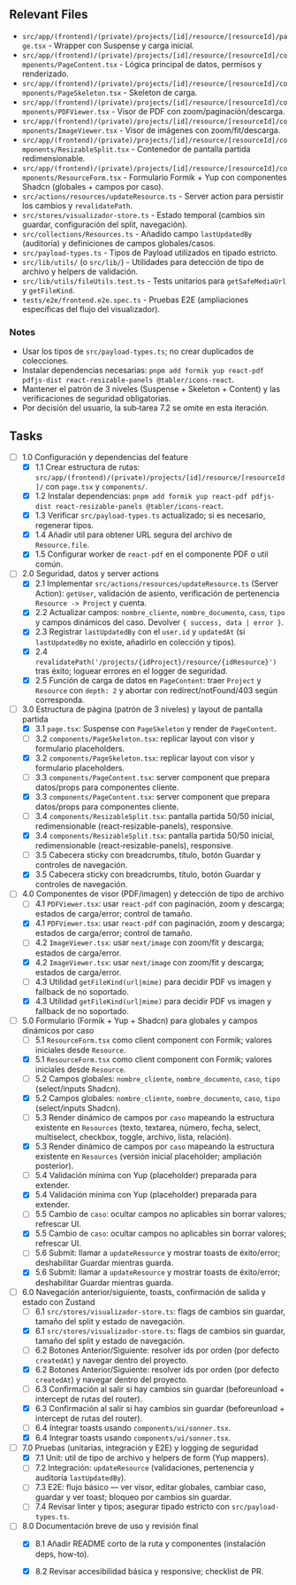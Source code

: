 ## Relevant Files

- `src/app/(frontend)/(private)/projects/[id]/resource/[resourceId]/page.tsx` - Wrapper con Suspense y carga inicial.
- `src/app/(frontend)/(private)/projects/[id]/resource/[resourceId]/components/PageContent.tsx` - Lógica principal de datos, permisos y renderizado.
- `src/app/(frontend)/(private)/projects/[id]/resource/[resourceId]/components/PageSkeleton.tsx` - Skeleton de carga.
- `src/app/(frontend)/(private)/projects/[id]/resource/[resourceId]/components/PDFViewer.tsx` - Visor de PDF con zoom/paginación/descarga.
- `src/app/(frontend)/(private)/projects/[id]/resource/[resourceId]/components/ImageViewer.tsx` - Visor de imágenes con zoom/fit/descarga.
- `src/app/(frontend)/(private)/projects/[id]/resource/[resourceId]/components/ResizableSplit.tsx` - Contenedor de pantalla partida redimensionable.
- `src/app/(frontend)/(private)/projects/[id]/resource/[resourceId]/components/ResourceForm.tsx` - Formulario Formik + Yup con componentes Shadcn (globales + campos por caso).
- `src/actions/resources/updateResource.ts` - Server action para persistir los cambios y `revalidatePath`.
- `src/stores/visualizador-store.ts` - Estado temporal (cambios sin guardar, configuración del split, navegación).
- `src/collections/Resources.ts` - Añadido campo `lastUpdatedBy` (auditoría) y definiciones de campos globales/casos.
- `src/payload-types.ts` - Tipos de Payload utilizados en tipado estricto.
- `src/lib/utils/` (o `src/lib/`) - Utilidades para detección de tipo de archivo y helpers de validación.
- `src/lib/utils/fileUtils.test.ts` - Tests unitarios para `getSafeMediaUrl` y `getFileKind`.
- `tests/e2e/frontend.e2e.spec.ts` - Pruebas E2E (ampliaciones específicas del flujo del visualizador).

### Notes

- Usar los tipos de `src/payload-types.ts`; no crear duplicados de colecciones.
- Instalar dependencias necesarias: `pnpm add formik yup react-pdf pdfjs-dist react-resizable-panels @tabler/icons-react`.
- Mantener el patrón de 3 niveles (Suspense + Skeleton + Content) y las verificaciones de seguridad obligatorias.
- Por decisión del usuario, la sub‑tarea 7.2 se omite en esta iteración.

## Tasks

- [ ] 1.0 Configuración y dependencias del feature
  - [x] 1.1 Crear estructura de rutas: `src/app/(frontend)/(private)/projects/[id]/resource/[resourceId]/` con `page.tsx` y `components/`.
  - [x] 1.2 Instalar dependencias: `pnpm add formik yup react-pdf pdfjs-dist react-resizable-panels @tabler/icons-react`.
  - [x] 1.3 Verificar `src/payload-types.ts` actualizado; si es necesario, regenerar tipos.
  - [x] 1.4 Añadir util para obtener URL segura del archivo de `Resource.file`.
  - [x] 1.5 Configurar worker de `react-pdf` en el componente PDF o util común.

- [ ] 2.0 Seguridad, datos y server actions
  - [x] 2.1 Implementar `src/actions/resources/updateResource.ts` (Server Action): `getUser`, validación de asiento, verificación de pertenencia `Resource -> Project` y cuenta.
  - [x] 2.2 Actualizar campos: `nombre_cliente`, `nombre_documento`, `caso`, `tipo` y campos dinámicos del caso. Devolver `{ success, data | error }`.
  - [x] 2.3 Registrar `lastUpdatedBy` con el `user.id` y `updatedAt` (si `lastUpdatedBy` no existe, añadirlo en colección y tipos).
  - [x] 2.4 `revalidatePath('/projects/{idProject}/resource/{idResource}')` tras éxito; loguear errores en el logger de seguridad.
  - [x] 2.5 Función de carga de datos en `PageContent`: traer `Project` y `Resource` con `depth: 2` y abortar con redirect/notFound/403 según corresponda.

- [ ] 3.0 Estructura de página (patrón de 3 niveles) y layout de pantalla partida
  - [x] 3.1 `page.tsx`: Suspense con `PageSkeleton` y render de `PageContent`.
  - [ ] 3.2 `components/PageSkeleton.tsx`: replicar layout con visor y formulario placeholders.
  - [x] 3.2 `components/PageSkeleton.tsx`: replicar layout con visor y formulario placeholders.
  - [ ] 3.3 `components/PageContent.tsx`: server component que prepara datos/props para componentes cliente.
  - [x] 3.3 `components/PageContent.tsx`: server component que prepara datos/props para componentes cliente.
  - [ ] 3.4 `components/ResizableSplit.tsx`: pantalla partida 50/50 inicial, redimensionable (react-resizable-panels), responsive.
  - [x] 3.4 `components/ResizableSplit.tsx`: pantalla partida 50/50 inicial, redimensionable (react-resizable-panels), responsive.
  - [ ] 3.5 Cabecera sticky con breadcrumbs, título, botón Guardar y controles de navegación.
  - [x] 3.5 Cabecera sticky con breadcrumbs, título, botón Guardar y controles de navegación.

- [ ] 4.0 Componentes de visor (PDF/imagen) y detección de tipo de archivo
  - [ ] 4.1 `PDFViewer.tsx`: usar `react-pdf` con paginación, zoom y descarga; estados de carga/error; control de tamaño.
  - [x] 4.1 `PDFViewer.tsx`: usar `react-pdf` con paginación, zoom y descarga; estados de carga/error; control de tamaño.
  - [ ] 4.2 `ImageViewer.tsx`: usar `next/image` con zoom/fit y descarga; estados de carga/error.
  - [x] 4.2 `ImageViewer.tsx`: usar `next/image` con zoom/fit y descarga; estados de carga/error.
  - [ ] 4.3 Utilidad `getFileKind(url|mime)` para decidir PDF vs imagen y fallback de no soportado.
  - [x] 4.3 Utilidad `getFileKind(url|mime)` para decidir PDF vs imagen y fallback de no soportado.

- [ ] 5.0 Formulario (Formik + Yup + Shadcn) para globales y campos dinámicos por caso
  - [ ] 5.1 `ResourceForm.tsx` como client component con Formik; valores iniciales desde `Resource`.
  - [x] 5.1 `ResourceForm.tsx` como client component con Formik; valores iniciales desde `Resource`.
  - [ ] 5.2 Campos globales: `nombre_cliente`, `nombre_documento`, `caso`, `tipo` (select/inputs Shadcn).
  - [x] 5.2 Campos globales: `nombre_cliente`, `nombre_documento`, `caso`, `tipo` (select/inputs Shadcn).
  - [ ] 5.3 Render dinámico de campos por `caso` mapeando la estructura existente en `Resources` (texto, textarea, número, fecha, select, multiselect, checkbox, toggle, archivo, lista, relación).
  - [x] 5.3 Render dinámico de campos por `caso` mapeando la estructura existente en `Resources` (versión inicial placeholder; ampliación posterior).
  - [ ] 5.4 Validación mínima con Yup (placeholder) preparada para extender.
  - [x] 5.4 Validación mínima con Yup (placeholder) preparada para extender.
  - [ ] 5.5 Cambio de `caso`: ocultar campos no aplicables sin borrar valores; refrescar UI.
  - [x] 5.5 Cambio de `caso`: ocultar campos no aplicables sin borrar valores; refrescar UI.
  - [ ] 5.6 Submit: llamar a `updateResource` y mostrar toasts de éxito/error; deshabilitar Guardar mientras guarda.
  - [x] 5.6 Submit: llamar a `updateResource` y mostrar toasts de éxito/error; deshabilitar Guardar mientras guarda.

- [ ] 6.0 Navegación anterior/siguiente, toasts, confirmación de salida y estado con Zustand
  - [ ] 6.1 `src/stores/visualizador-store.ts`: flags de cambios sin guardar, tamaño del split y estado de navegación.
  - [x] 6.1 `src/stores/visualizador-store.ts`: flags de cambios sin guardar, tamaño del split y estado de navegación.
  - [ ] 6.2 Botones Anterior/Siguiente: resolver ids por orden (por defecto `createdAt`) y navegar dentro del proyecto.
  - [x] 6.2 Botones Anterior/Siguiente: resolver ids por orden (por defecto `createdAt`) y navegar dentro del proyecto.
  - [ ] 6.3 Confirmación al salir si hay cambios sin guardar (beforeunload + intercept de rutas del router).
  - [x] 6.3 Confirmación al salir si hay cambios sin guardar (beforeunload + intercept de rutas del router).
  - [ ] 6.4 Integrar toasts usando `components/ui/sonner.tsx`.
  - [x] 6.4 Integrar toasts usando `components/ui/sonner.tsx`.

- [ ] 7.0 Pruebas (unitarias, integración y E2E) y logging de seguridad
  - [x] 7.1 Unit: util de tipo de archivo y helpers de form (Yup mappers).
  - [ ] 7.2 Integración: `updateResource` (validaciones, pertenencia y auditoría `lastUpdatedBy`).
  - [ ] 7.3 E2E: flujo básico — ver visor, editar globales, cambiar caso, guardar y ver toast; bloqueo por cambios sin guardar.
  - [ ] 7.4 Revisar linter y tipos; asegurar tipado estricto con `src/payload-types.ts`.

- [ ] 8.0 Documentación breve de uso y revisión final
  - [x] 8.1 Añadir README corto de la ruta y componentes (instalación deps, how-to).
  - [x] 8.2 Revisar accesibilidad básica y responsive; checklist de PR.



